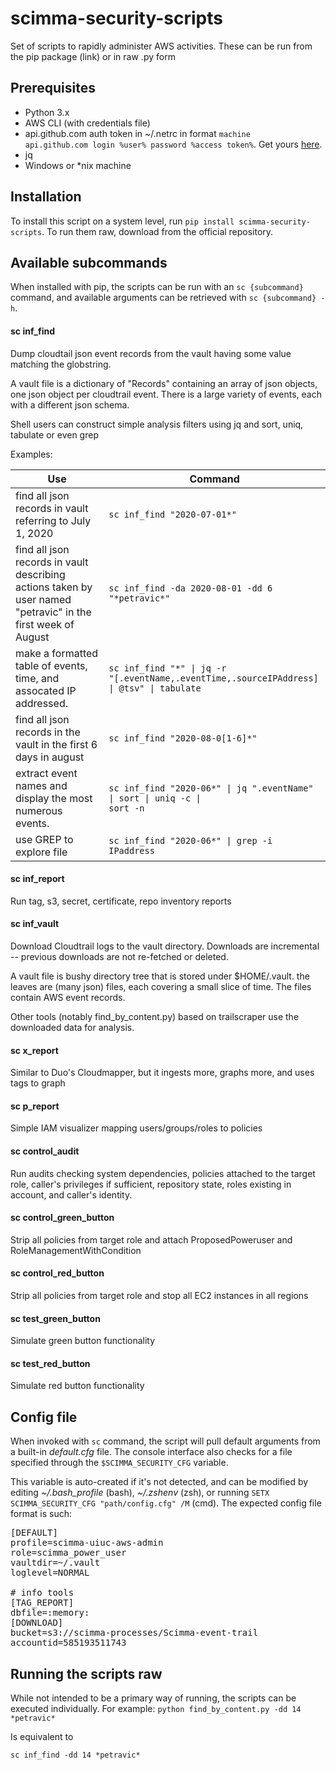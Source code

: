 # scimma-security-scripts
Set of scripts to rapidly administer AWS activities. These can be run from the pip package (link) or in raw .py form

## Prerequisites
* Python 3.x
* AWS CLI (with credentials file)
* api.github.com auth token in ~/.netrc in format
<code>machine api.github.com login %user% password %access token%</code>. Get yours [here](https://github.com/settings/tokens).
* jq
* Windows or *nix machine

## Installation
To install this script on a system level, run `pip install scimma-security-scripts`.
To run them raw, download from the official repository. 

## Available subcommands
When installed with pip, the scripts can be run with an `sc {subcommand}` command, and available arguments can be retrieved with `sc {subcommand} -h`. 

#### sc inf_find
Dump cloudtail json event records from the vault having some value matching the globstring.

A vault file is a dictionary of "Records" containing an array of json objects, one json object per cloudtrail event. There is a large variety of events, each with a different json schema.

Shell users can construct simple analysis filters using jq and sort, uniq, tabulate or even grep

Examples:

|Use|Command|
| --- | ---|
|find all json records in vault referring to July 1, 2020|<code>sc inf_find "2020-07-01*"</code>|
|find all json records in vault describing actions taken by user named "petravic" in the first week of August|<code>sc inf_find -da 2020-08-01 -dd 6 "\*petravic*"</code>|
|make a formatted table of events, time, and assocated IP addressed.|<code>sc inf_find "*" &#124; jq -r  "[.eventName,.eventTime,.sourceIPAddress] &#124; @tsv" &#124; tabulate</code>|
|find all json records in the vault in the first 6 days in august|<code>sc inf_find "2020-08-0[1-6]*"</code>|
|extract event names and display the most numerous events.|<code>sc inf_find "2020-06*" &#124; jq ".eventName" &#124; sort &#124; uniq -c  &#124; sort -n</code>|
|use GREP to explore file|<code>sc inf_find "2020-06*" &#124; grep -i IPaddress</code>|

#### sc inf_report
Run tag, s3, secret, certificate, repo inventory reports

#### sc inf_vault
Download Cloudtrail logs to the vault directory. Downloads are incremental -- previous downloads are not
re-fetched or deleted.

A vault file is bushy directory tree that is stored under $HOME/.vault. the leaves are (many json) files, each covering a small slice of time. The files contain AWS event records.

Other tools (notably find_by_content.py) based
on trailscraper use the downloaded data for analysis.

#### sc x_report
Similar to Duo's Cloudmapper, but it ingests more, graphs more, and uses tags to graph

#### sc p_report
Simple IAM visualizer mapping users/groups/roles to policies

#### sc control_audit
Run audits checking system dependencies, policies attached to the target role, caller's privileges if sufficient, repository state, roles existing in account, and caller's identity.

#### sc control_green_button
Strip all policies from target role and attach ProposedPoweruser and RoleManagementWithCondition

#### sc control_red_button
Strip all policies from target role and stop all EC2 instances in all regions

#### sc test_green_button
Simulate green button functionality

#### sc test_red_button
Simulate red button functionality

## Config file
When invoked with `sc` command, the script will pull default arguments from a built-in *default.cfg* file. The console interface also checks for a file specified through the `$SCIMMA_SECURITY_CFG` variable.

This variable is auto-created if it's not detected, and can be modified by editing *~/.bash_profile* (bash), *~/.zshenv* (zsh), or running `SETX SCIMMA_SECURITY_CFG "path/config.cfg" /M` (cmd). The expected config file format is such:

<pre>[DEFAULT]
profile=scimma-uiuc-aws-admin
role=scimma_power_user
vaultdir=~/.vault
loglevel=NORMAL

# info tools
[TAG_REPORT]
dbfile=:memory:
[DOWNLOAD]
bucket=s3://scimma-processes/Scimma-event-trail
accountid=585193511743</pre>

## Running the scripts raw
While not intended to be a primary way of running, the scripts can be executed individually. For example:
`python find_by_content.py -dd 14 *petravic*`

Is equivalent to 

`sc inf_find -dd 14 *petravic*`



